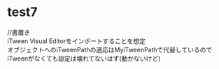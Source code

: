# test7

//書置き  
iTween Visual Editorをインポートすることを想定  
オブジェクトへのiTweenPathの適応はMyiTweenPathで代替しているのでiTweenがなくても設定は壊れてないはず(動かないけど)
